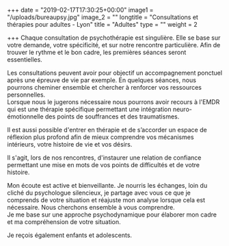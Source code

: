 +++
date = "2019-02-17T17:30:25+00:00"
image1 = "/uploads/bureaupsy.jpg"
image_2 = ""
longtitle = "Consultations et thérapies pour adultes - Lyon"
title = "Adultes"
type = ""
weight = 2

+++
Chaque consultation de psychothérapie est singulière. Elle se base sur votre demande, votre spécificité, et sur notre rencontre particulière. Afin de trouver le rythme et le bon cadre, les premières séances seront essentielles.

Les consultations peuvent avoir pour objectif un accompagnement ponctuel après une épreuve de vie par exemple. En quelques séances, nous pourrons cheminer ensemble et chercher à renforcer vos ressources personnelles.  
Lorsque nous le jugerons nécessaire nous pourrons avoir recours à l'EMDR qui est une thérapie spécifique permettant une intégration neuro-émotionnelle des points de souffrances et des traumatismes.

Il est aussi possible d'entrer en thérapie et de s’accorder un espace de réflexion plus profond afin de mieux comprendre vos mécanismes intérieurs, votre histoire de vie et vos désirs.

Il s'agit, lors de nos rencontres, d'instaurer une relation de confiance permettant une mise en mots de vos points de difficultés et de votre histoire.

Mon écoute est active et bienveillante. Je nourris les échanges, loin du cliché du psychologue silencieux, je partage avec vous ce que je comprends de votre situation et réajuste mon analyse lorsque cela est nécessaire. Nous cherchons ensemble à vous comprendre.  
Je me base sur une approche psychodynamique pour élaborer mon cadre et ma compréhension de votre situation.

Je reçois également enfants et adolescents.